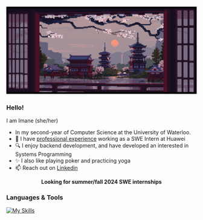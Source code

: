 
![](https://github.com/EnamiYa/EnamiYa/blob/main/japanese%20temple.gif)

### Hello!
I am Imane (she/her)
* In my second-year of Computer Science at the University of Waterloo.
* 💼 I have <a href="https://github.com/EnamiYa/Resume/blob/main/Imane_Resume.pdf">professional experience</a> working as a SWE Intern at Huawei
* 🔍 I enjoy backend development, and have developed an interested in Systems Programming
* ✨ I also like playing poker and practicing yoga
* 📫 Reach out on <a href="https://www.linkedin.com/in/iyacoubi/" >Linkedin</a>
  
<p align="center">
  <strong>
     Looking for summer/fall 2024 SWE internships
  </strong>
</p>

### Languages & Tools
[![My Skills](https://skills.thijs.gg/icons?i=cpp,c,nodejs,js,py,html,css,git)](https://skills.thijs.gg)

 <!-- * 🔭 I’m currently working on a personal website (coming up soon).

<!-- RESOURCES
 <img src="https://github-readme-stats.vercel.app/api/top-langs?username=enamiya&layout=compact"/>	
 
<img src="https://media2.giphy.com/media/QssGEmpkyEOhBCb7e1/giphy.gif?cid=ecf05e47a0n3gi1bfqntqmob8g9aid1oyj2wr3ds3mg700bl&rid=giphy.gif" width ="25" />

<img src="https://user-images.githubusercontent.com/73097560/115834477-dbab4500-a447-11eb-908a-139a6edaec5c.gif" /> -->
         
          

    


